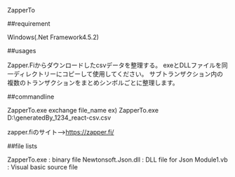 
ZapperTo

##requirement

Windows(.Net Framework4.5.2)

##usages

Zapper.Fiからダウンロードしたcsvデータを整理する。 exeとDLLファイルを同一ディレクトリーにコピーして使用してください。
サブトランザクション内の複数のトランザクションをまとめシンボルごとに整理します。

##commandline

ZapperTo.exe exchange file_name
ex) ZapperTo.exe D:\generatedBy_1234_react-csv.csv

zapper.fiのサイト-->https://zapper.fi/

##file lists

ZapperTo.exe : binary file
Newtonsoft.Json.dll : DLL file for Json
Module1.vb : Visual basic source file
